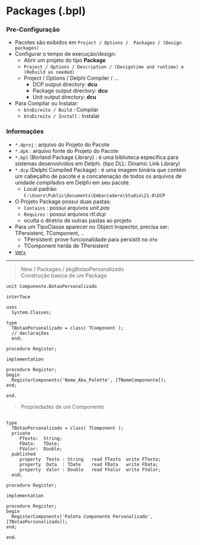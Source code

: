 # Packages (.bpl)

### Pre-Configuração
- Pacotes são exibidos em `Project / Options /  Packages / (Design packages)`
- Configurar o tempo de execução/design:
  - Abrir um projeto do tipo __Package__
  - `Project / Options / Description / (Designtime and runtime) e (Rebuild as needed)`
  - Project / Options / Delphi Compiler / ...
    - DCP output directory: __dcu__
    - Package output directory: __dcu__
    - Unit output directory: __dcu__
- Para Compilar ou Instalar:
  - `btnDireito / Build` : Compilar
  - `btnDireito / Install` : Instalar     


### Informações
- `*.dproj` : arquivo do Projeto do Pacote
- `*.dpk` : arquivo fonte do Projeto do Pacote
- `*.bpl` (Borland Package Library) : é uma biblioteca específica para sistemas desenvolvidos em Delphi. (tipo DLL: Dinamic Link Library) 
- `*.dcp` (Delphi Compiled Package)  : é uma imagem binária que contém um cabeçalho de pacote e a concatenação de todos os arquivos de unidade compilados em Delphi em seu pacote.
  - Local padrão: `C:\Users\Public\Documents\Embarcadero\Studio\21.0\DCP`
- O Projeto Package possui duas pastas:
  - `Contains` : possui arquivos *unit.pas*
  - `Requires` : possui arquivos *rtl.dcp*
  - oculta o diretrio de outras pastas ao projeto 
- Para um TipoClasse aparecer no Object Inspector, precisa ser: TPersistent, TComponent, ..
  - TPersistent: prove funcionalidade para persistit no `dfm` 
  - TComponent herda de TPersistent
- [ver+](https://www.devmedia.com.br/quick-tips-como-trabalhar-com-packages-no-delphi/16421)


---- 


> New / Packages / pkgBotaoPersonalizado <br>
> Construção basica de um Package
~~~Delphi
unit Componente.BotaoPersonalizado

interface

uses
  System.Classes;

type
  TBotaoPersonalizado = class( TComponent );
  // declarações  
  end;

procedure Register;

implementation

procedure Register;
begin
  RegisterComponents('Nome_Aba_Palette', [TNomeComponente]);
end;

end.
~~~


> Propriedades de um Componente
~~~Delphi

type
  TBotaoPersonalizado = class( TComponent );
  private
     FTexto:  String;
     FData:   TDate;
     FValor:  Double;
  published
     property  Texto : String   read FTexto  write FTexto;
     property  Data  : TDate    read FData   write FData;
     property  Valor : Double   read FValor  write FValor;
  end;

procedure Register;

implementation

procedure Register;
begin
  RegisterComponents('Paleta Componente Personalizado', [TBotaoPersonalizado]);
end;

end.
~~~
